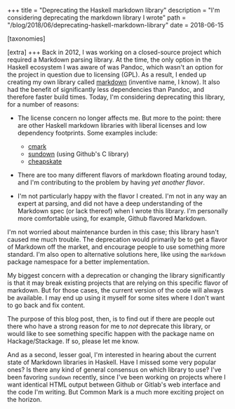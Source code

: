 +++
title = "Deprecating the Haskell markdown library"
description = "I'm considering deprecating the markdown library I wrote"
path = "/blog/2018/06/deprecating-haskell-markdown-library"
date = 2018-06-15

[taxonomies]

[extra]
+++
Back in 2012, I was working on a closed-source project which required
a Markdown parsing library. At the time, the only option in the
Haskell ecosystem I was aware of was Pandoc, which wasn't an option
for the project in question due to licensing (GPL). As a result, I
ended up creating my own library called
[markdown](https://www.stackage.org/package/markdown) (inventive name,
I know). It also had the benefit of significantly less dependencies
than Pandoc, and therefore faster build times. Today, I'm considering
deprecating this library, for a number of reasons:

*   The license concern no longer affects me. But more to the point:
    there are other Haskell markdown libraries with liberal licenses
    and low dependency footprints. Some examples include:

    * [cmark](https://www.stackage.org/package/cmark)
    * [sundown](https://www.stackage.org/package/sundown) (using Github's C library)
    * [cheapskate](https://www.stackage.org/lts-11.13/package/cheapskate-0.1.1)

*   There are too many different flavors of markdown floating around
    today, and I'm contributing to the problem by having _yet another
    flavor_.

*   I'm not particularly happy with the flavor I created. I'm not in
    any way an expert at parsing, and did not have a deep
    understanding of the Markdown spec (or lack thereof) when I wrote
    this library. I'm personally more comfortable using, for example,
    Github flavored Markdown.

I'm not worried about maintenance burden in this case; this library
hasn't caused me much trouble. The deprecation would primarily be to
get a flavor of Markdown off the market, and encourage people to use
something more standard. I'm also open to alternative solutions here,
like using the `markdown` package namespace for a better
implementation.

My biggest concern with a deprecation or changing the library
significantly is that it may break existing projects that are relying
on this specific flavor of markdown. But for those cases, the current
version of the code will always be available. I may end up using it
myself for some sites where I don't want to go back and fix content.

The purpose of this blog post, then, is to find out if there are
people out there who have a strong reason for me to _not_ deprecate
this library, or would like to see something specific happen with the
package name on Hackage/Stackage. If so, please let me know.

And as a second, lesser goal, I'm interested in hearing about the
current state of Markdown libraries in Haskell. Have I missed some
very popular ones? Is there any kind of general consensus on which
library to use? I've been favoring `sundown` recently, since I've been
working on projects where I want identical HTML output between Github
or Gitlab's web interface and the code I'm writing. But Common Mark is
a much more exciting project on the horizon.
